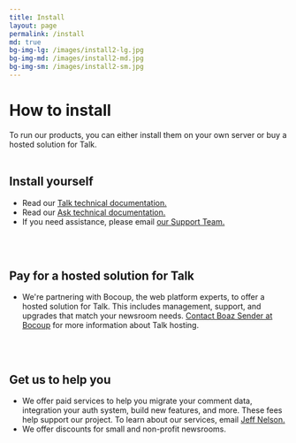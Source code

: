 ```yaml
---
title: Install
layout: page
permalink: /install
md: true
bg-img-lg: /images/install2-lg.jpg
bg-img-md: /images/install2-md.jpg
bg-img-sm: /images/install2-sm.jpg
---
```


# How to install

To run our products, you can either install them on your own server or buy a hosted solution for Talk.
<br/><br/>

## Install yourself

* Read our [Talk technical documentation.](https://coralproject.github.io/talk/index.html)
* Read our [Ask technical documentation.](https://docs.coralproject.net/products/ask/)
* If you need assistance, please email [our Support Team.](mailto:support@coralproject.zendesk.com)

<br/><br/>

## Pay for a hosted solution for Talk

* We're partnering with Bocoup, the web platform experts, to offer a hosted solution for Talk. This includes management, support, and upgrades that match your newsroom needs. [Contact Boaz Sender at Bocoup](mailto:boaz@bocoup.com) for more information about Talk hosting.

<br/><br/>

## Get us to help you

* We offer paid services to help you migrate your comment data, integration your auth system, build new features, and more. These fees help support our project. To learn about our services, email [Jeff Nelson.](mailto:jeff@mozillafoundation.org) 
* We offer discounts for small and non-profit newsrooms.

<br/><br/>
